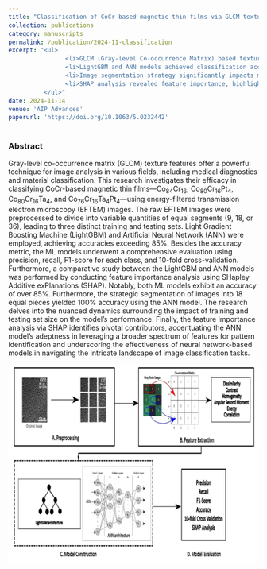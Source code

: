 ```yaml
---
title: "Classification of CoCr-based magnetic thin films via GLCM texture features extracted from EFTEM images and machine learning"
collection: publications
category: manuscripts
permalink: /publication/2024-11-classification
excerpt: "<ul>
                <li>GLCM (Gray-level Co-occurrence Matrix) based texture features effectively classify CoCr-based magnetic thin films using EFTEM images.</li>
                <li>LightGBM and ANN models achieved classification accuracies exceeding 85%, with ANN reaching 100% accuracy</li>
                <li>Image segmentation strategy significantly impacts model performance, with 18 segments proving optimal for the ANN model.</li>
                <li>SHAP analysis revealed feature importance, highlighting the ANN's ability to utilize a broader range of features for pattern identification.</li>
          </ul>"
date: 2024-11-14
venue: 'AIP Advances'
paperurl: 'https://doi.org/10.1063/5.0232442'
---
```

### Abstract
Gray-level co-occurrence matrix (GLCM) texture features offer a powerful technique for image analysis in various fields, including medical diagnostics and material classification. This research investigates their efficacy in classifying CoCr-based magnetic thin films—Co<sub>84</sub>Cr<sub>16</sub>, Co<sub>80</sub>Cr<sub>16</sub>Pt<sub>4</sub>, Co<sub>80</sub>Cr<sub>16</sub>Ta<sub>4</sub>, and Co<sub>76</sub>Cr<sub>16</sub>Ta<sub>4</sub>Pt<sub>4</sub>—using energy-filtered transmission electron microscopy (EFTEM) images. The raw EFTEM images were preprocessed to divide into variable quantities of equal segments (9, 18, or 36), leading to three distinct training and testing sets. Light Gradient Boosting Machine (LightGBM) and Artificial Neural Network (ANN) were employed, achieving accuracies exceeding 85%. Besides the accuracy metric, the ML models underwent a comprehensive evaluation using precision, recall, F1-score for each class, and 10-fold cross-validation. Furthermore, a comparative study between the LightGBM and ANN models was performed by conducting feature importance analysis using SHapley Additive exPlanations (SHAP). Notably, both ML models exhibit an accuracy of over 85%. Furthermore, the strategic segmentation of images into 18 equal pieces yielded 100% accuracy using the ANN model. The research delves into the nuanced dynamics surrounding the impact of training and testing set size on the model’s performance. Finally, the feature importance analysis via SHAP identifies pivotal contributors, accentuating the ANN model’s adeptness in leveraging a broader spectrum of features for pattern identification and underscoring the effectiveness of neural network-based models in navigating the intricate landscape of image classification tasks.

<img src="/images/graphical-abstracts/classification-2024-11.jpg" width="600px" height="400px">
